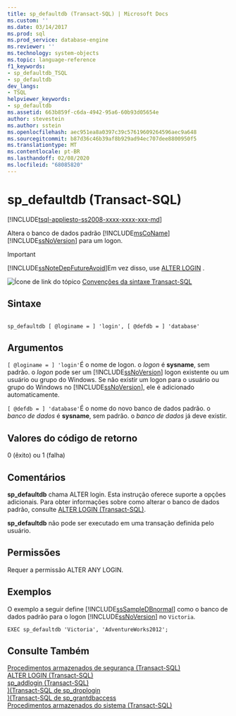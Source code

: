```yaml
---
title: sp_defaultdb (Transact-SQL) | Microsoft Docs
ms.custom: ''
ms.date: 03/14/2017
ms.prod: sql
ms.prod_service: database-engine
ms.reviewer: ''
ms.technology: system-objects
ms.topic: language-reference
f1_keywords:
- sp_defaultdb_TSQL
- sp_defaultdb
dev_langs:
- TSQL
helpviewer_keywords:
- sp_defaultdb
ms.assetid: 663b859f-c6da-4942-95a6-60b93d05654e
author: stevestein
ms.author: sstein
ms.openlocfilehash: aec951ea8a0397c39c57619609264596aec9a648
ms.sourcegitcommit: b87d36c46b39af8b929ad94ec707dee8800950f5
ms.translationtype: MT
ms.contentlocale: pt-BR
ms.lasthandoff: 02/08/2020
ms.locfileid: "68085820"
---
```

# <a name="sp_defaultdb-transact-sql"></a>sp_defaultdb (Transact-SQL)
[!INCLUDE[tsql-appliesto-ss2008-xxxx-xxxx-xxx-md](../../includes/tsql-appliesto-ss2008-xxxx-xxxx-xxx-md.md)]

  Altera o banco de dados padrão [!INCLUDE[msCoName](../../includes/msconame-md.md)] [!INCLUDE[ssNoVersion](../../includes/ssnoversion-md.md)] para um logon.  
  
> [!IMPORTANT]  
>  [!INCLUDE[ssNoteDepFutureAvoid](../../includes/ssnotedepfutureavoid-md.md)]Em vez disso, use [ALTER LOGIN](../../t-sql/statements/alter-login-transact-sql.md) .  
  
 ![Ícone de link do tópico](../../database-engine/configure-windows/media/topic-link.gif "Ícone de link do tópico") [Convenções da sintaxe Transact-SQL](../../t-sql/language-elements/transact-sql-syntax-conventions-transact-sql.md)  
  
## <a name="syntax"></a>Sintaxe  
  
```  
  
sp_defaultdb [ @loginame = ] 'login', [ @defdb = ] 'database'   
```  
  
## <a name="arguments"></a>Argumentos  
`[ @loginame = ] 'login'`É o nome de logon. o *logon* é **sysname**, sem padrão. o *logon* pode ser um [!INCLUDE[ssNoVersion](../../includes/ssnoversion-md.md)] logon existente ou um usuário ou grupo do Windows. Se não existir um logon para o usuário ou grupo do Windows no [!INCLUDE[ssNoVersion](../../includes/ssnoversion-md.md)], ele é adicionado automaticamente.  
  
`[ @defdb = ] 'database'`É o nome do novo banco de dados padrão. o *banco de dados* é **sysname**, sem padrão. o *banco de dados* já deve existir.  
  
## <a name="return-code-values"></a>Valores do código de retorno  
 0 (êxito) ou 1 (falha)  
  
## <a name="remarks"></a>Comentários  
 **sp_defaultdb** chama ALTER login. Esta instrução oferece suporte a opções adicionais. Para obter informações sobre como alterar o banco de dados padrão, consulte [ALTER LOGIN &#40;Transact-SQL&#41;](../../t-sql/statements/alter-login-transact-sql.md).  
  
 **sp_defaultdb** não pode ser executado em uma transação definida pelo usuário.  
  
## <a name="permissions"></a>Permissões  
 Requer a permissão ALTER ANY LOGIN.  
  
## <a name="examples"></a>Exemplos  
 O exemplo a seguir define [!INCLUDE[ssSampleDBnormal](../../includes/sssampledbnormal-md.md)] como o banco de dados padrão para o logon [!INCLUDE[ssNoVersion](../../includes/ssnoversion-md.md)] no `Victoria`.  
  
```  
EXEC sp_defaultdb 'Victoria', 'AdventureWorks2012';  
```  
  
## <a name="see-also"></a>Consulte Também  
 [Procedimentos armazenados de segurança &#40;Transact-SQL&#41;](../../relational-databases/system-stored-procedures/security-stored-procedures-transact-sql.md)   
 [ALTER LOGIN &#40;Transact-SQL&#41;](../../t-sql/statements/alter-login-transact-sql.md)   
 [sp_addlogin &#40;Transact-SQL&#41;](../../relational-databases/system-stored-procedures/sp-addlogin-transact-sql.md)   
 [&#41;&#40;Transact-SQL de sp_droplogin](../../relational-databases/system-stored-procedures/sp-droplogin-transact-sql.md)   
 [&#41;&#40;Transact-SQL de sp_grantdbaccess](../../relational-databases/system-stored-procedures/sp-grantdbaccess-transact-sql.md)   
 [Procedimentos armazenados do sistema &#40;Transact-SQL&#41;](../../relational-databases/system-stored-procedures/system-stored-procedures-transact-sql.md)  
  
  
